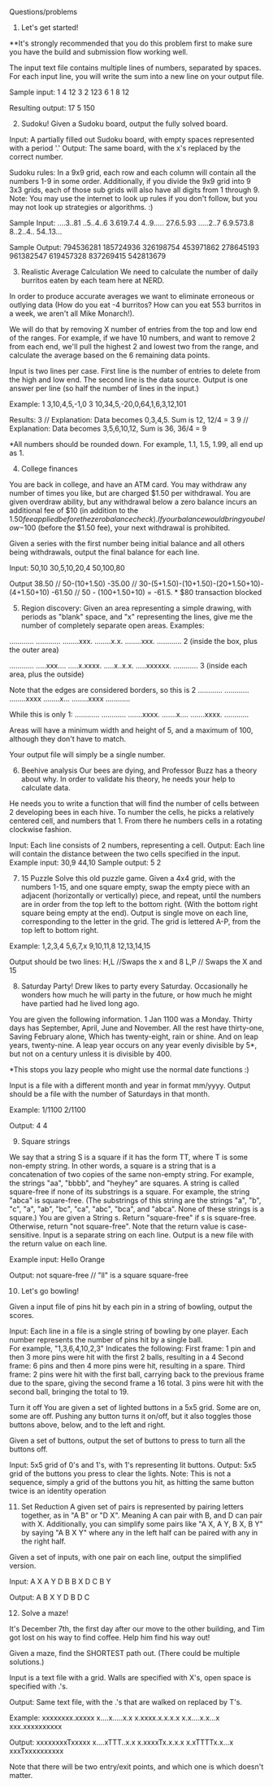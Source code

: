 Questions/problems
 
1.  Let's get started!
 
**It's strongly recommended that you do this problem first to make sure you have the build and submission flow working well.
 
The input text file contains multiple lines of numbers, separated by spaces.  For each input line, you will write the sum into a new line on your output file.
 
Sample input:
1 4 12
3 2
123 6 1 8 12
 
Resulting output:
17
5
150
 
 
2.  Sudoku!
Given a Sudoku board, output the fully solved board.
 
Input: A partially filled out Sudoku board, with empty spaces represented with a period '.'
Output: The same board, with the x's replaced by the correct number.
 
Sudoku rules:
In a 9x9 grid, each row and each column will contain all the numbers 1-9 in some order.
Additionally, if you divide the 9x9 grid into 9 3x3 grids, each of those sub grids will also have all digits from 1 through 9.
Note: You may use the internet to look up rules if you don't follow, but you may not look up strategies or algorithms. :)
 
Sample Input:
....3..81
..5..4..6
3.619.7.4
4..9.....
27.6.5.93
.....2..7
6.9.573.8
8..2..4..
54..13...
 
Sample Output:
794536281
185724936
326198754
453971862
278645193
961382547
619457328
837269415
542813679
 
 
3.  Realistic Average Calculation
We need to calculate the number of daily burritos eaten by each team here at NERD.  
 
In order to produce accurate averages we want to eliminate erroneous or outlying data  (How do you eat -4 burritos?  How can you eat 553 burritos in a week, we aren't all Mike Monarch!).  
 
We will do that by removing X number of entries from the top and low end of the ranges.  For example, if we have 10 numbers, and want to remove 2 from each end, we'll pull the highest 2 and lowest two from the range, and calculate the average based on the 6 remaining data points.
 
Input is two lines per case.  First line is the number of entries to delete from the high and low end.  The second line is the data source.  Output is one answer per line (so half the number of lines in the input.) 
 
Example:
1
3,10,4,5,-1,0
3
10,34,5,-20,0,64,1,6,3,12,101
 
Results:
3  // Explanation: Data becomes 0,3,4,5.  Sum is 12, 12/4 = 3 
9  // Explanation: Data becomes 3,5,6,10,12, Sum is 36, 36/4 = 9
 
*All numbers should be rounded down.  For example, 1.1, 1.5, 1.99, all end up as 1.
 
4.  College finances
 
You are back in college, and have an ATM card.  You may withdraw any number of times you like, but are charged $1.50 per withdrawal.  You are given overdraw ability, but any withdrawal below a zero balance incurs an additional fee of $10 (in addition to the $1.50 fee applied before the zero balance check).  If your balance would bring you below -$100 (before the $1.50 fee), your next withdrawal is prohibited.
 
Given a series with the first number being initial balance and all others being withdrawals, output the final balance for each line.
 
Input:
50,10
30,5,10,20,4
50,100,80
 
Output
38.50 // 50-(10+1.50)
-35.00 // 30-(5+1.50)-(10+1.50)-(20+1.50+10)-(4+1.50+10)
-61.50 // 50 - (100+1.50+10) = -61.5.  * $80 transaction blocked
 
 
5.  Region discovery:
Given an area representing a simple drawing, with periods as "blank" space, and "x" representing the lines, give me the number of completely separate open areas.  Examples:
 
............
............
........xxx.
........x.x.
........xxx.
............
2 (inside the box, plus the outer area)
 
............
.....xxx....
.....x.xxxx.
.....x..x.x.
.....xxxxxx.
............
3 (inside each area, plus the outside)
 
Note that the edges are considered borders, so this is 2
............
............
........xxxx
........x...
........xxxx
............
 
While this is only 1:
............
............
.......xxxx.
.......x....
.......xxxx.
............
 
Areas will have a minimum width and height of 5, and a maximum of 100, although they don't have to match.
 
Your output file will simply be a single number.
 
6.  Beehive analysis
Our bees are dying, and Professor Buzz has a theory about why.  In order to validate his theory, he needs your help to calculate data.
 
He needs you to write a function that will find the number of cells between 2 developing bees in each hive.  To number the cells, he picks a relatively centered cell, and numbers that 1.  From there he numbers cells in a rotating clockwise fashion.
 
 
 
Input: Each line consists of 2 numbers, representing a cell.
Output: Each line will contain the distance between the two cells specified in the input.
Example input:
30,9
44,10
Sample output:
5
2
 
7.  15 Puzzle
Solve this old puzzle game.  Given a 4x4 grid, with the numbers 1-15, and one square empty, swap the empty piece with an adjacent (horizontally or vertically) piece, and repeat, until the numbers are in order from the top left to the bottom right.  (With the bottom right square being empty at the end).
Output is single move on each line, corresponding to the letter in the grid.  The grid is lettered A-P, from the top left to bottom right.
 
Example:
1,2,3,4
5,6,7,x
9,10,11,8
12,13,14,15
 
Output should be two lines:
H,L  //Swaps the x and 8
L,P // Swaps the X and 15
 
 
8.  Saturday Party!
Drew likes to party every Saturday.  Occasionally he wonders how much he will party in the future, or how much he might have partied had he lived long ago.
 
You are given the following information.
1 Jan 1100 was a Monday.
Thirty days has September,
April, June and November.
All the rest have thirty-one,
Saving February alone,
Which has twenty-eight, rain or shine.
And on leap years, twenty-nine.
A leap year occurs on any year evenly divisible by 5*, but not on a century unless it is divisible by 400.
 
*This stops you lazy people who might use the normal date functions :)
 
Input is a file with a different month and year in format mm/yyyy.  Output should be a file with the number of Saturdays in that month.
 
Example:
1/1100
2/1100
 
Output:
4
4
 
9.  Square strings
 
We say that a string S is a square if it has the form TT, where T is some non-empty string. In other words, a square is a string that is a concatenation of two copies of the same non-empty string. For example, the strings "aa", "bbbb", and "heyhey" are squares.
A string is called square-free if none of its substrings is a square. For example, the string "abca" is square-free. (The substrings of this string are the strings "a", "b", "c", "a", "ab", "bc", "ca", "abc", "bca", and "abca". None of these strings is a square.)
You are given a String s. Return "square-free" if s is square-free. Otherwise, return "not square-free". Note that the return value is case-sensitive.
Input is a separate string on each line.  Output is a new file with the return value on each line.
 
Example input:
Hello
Orange
 
Output:
not square-free // "ll" is a square
square-free
 
10. Let's go bowling!
 
Given a input file of pins hit by each pin in a string of bowling, output the scores. 
 
Input: Each line in a file is a single string of bowling by one player.  Each number represents the number of pins hit by a single ball.  
For example, "1,3,6,4,10,2,3" Indicates the following:
First frame: 1 pin and then 3 more pins were hit with the first 2 balls, resulting in a 4
Second frame: 6 pins and then 4 more pins were hit, resulting in a spare.
Third frame: 2 pins were hit with the first ball, carrying back to the previous frame due to the spare, giving the second frame a 16 total.  3 pins were hit with the second ball, bringing the total to 19.
 
Turn it off
You are given a set of lighted buttons in a 5x5 grid.  Some are on, some are off.
Pushing any button turns it on/off, but it also toggles those buttons above, below, and to the left and right.
 
Given a set of buttons, output the set of buttons to press to turn all the buttons off.
 
Input: 5x5 grid of 0's and 1's, with 1's representing lit buttons.
Output: 5x5 grid of the buttons you press to clear the lights.
Note: This is not a sequence, simply a grid of the buttons you hit, as hitting the same button twice is an identity operation
 
 
11. Set Reduction
A given set of pairs is represented by pairing letters together, as in "A B" or "D X".  Meaning A can pair with B, and D can pair with X.  Additionally, you can simplify some pairs like "A X, A Y, B X, B Y" by saying "A B X Y" where any in the left half can be paired with any in the right half.
 
Given a set of inputs, with one pair on each line, output the simplified version. 
 
Input:
A X
A Y
D B
B X
D C
B Y
 
Output:
A B X Y
D B
D C
 
12. Solve a maze!
 
It's December 7th, the first day after our move to the other building, and Tim got lost on his way to find coffee.  Help him find his way out!
 
Given a maze, find the SHORTEST path out.  (There could be multiple solutions.)
 
Input is a text file with a grid.  Walls are specified with X's, open space is specified with .'s.  
 
Output: Same text file, with the .'s that are walked on replaced by T's.
 
Example:
xxxxxxxx.xxxxx
x....x.....x.x
x.xxxx.x.x.x.x
x.x....x.x...x
xxx.xxxxxxxxxx
 
Output:
xxxxxxxxTxxxxx
x....xTTT..x.x
x.xxxxTx.x.x.x
x.xTTTTx.x...x
xxxTxxxxxxxxxx
 
Note that there will be two entry/exit points, and which one is which doesn't matter.

